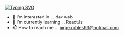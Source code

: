 [![Typing SVG](https://readme-typing-svg.demolab.com/?lines=Hello+Im+Jorge)](https://git.io/typing-svg)

- 👀 I’m interested in ... dev web
- 🌱 I’m currently learning ... ReactJs
- 📫 How to reach me ... jorge.robles93@hotmail.com

<!---
JorgeRobles1993/JorgeRobles1993 is a ✨ special ✨ repository because its `README.md` (this file) appears on your GitHub profile.
You can click the Preview link to take a look at your changes.
--->
